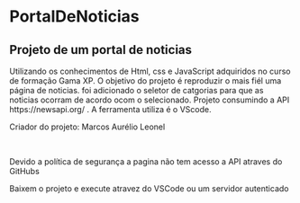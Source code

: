 # PortalDeNoticias
<h2>Projeto de um portal de noticias</h2>
<P> Utilizando os conhecimentos de Html, css e JavaScript adquiridos no curso de formação Gama XP.
O objetivo do projeto é reproduzir o mais fiél uma página de noticias.
foi adicionado o seletor de catgorias para que as noticias ocorram de acordo ocom o selecionado.
Projeto consumindo a API https://newsapi.org/ . A ferramenta utiliza é o VScode.</p>
<p>Criador do projeto: Marcos Aurélio Leonel</p>
<br>
<p>Devido a política de segurança a pagina não tem acesso a API atraves do GitHubs<p>
<p>Baixem o projeto e execute atravez do VSCode ou um servidor autenticado<p>




